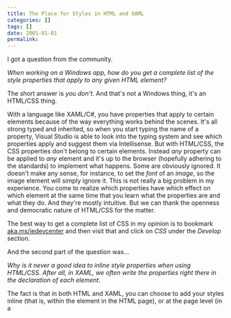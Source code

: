 ```yaml
---
title: The Place for Styles in HTML and XAML
categories: []
tags: []
date: 2001-01-01
permalink: 
---
```


I got a question from the community.

_When working on a Windows app, how do you get a complete list of the style properties that apply to any given HTML element?_

The short answer is _you don't_. And that's not a Windows thing, it's an HTML/CSS thing.

With a language like XAML/C#, you have properties that apply to certain elements because of the way everything works behind the scenes. It's all strong typed and inherited, so when you start typing the name of a property, Visual Studio is able to look into the typing system and see which properties apply and suggest them via Intellisense.  But with HTML/CSS, the CSS properties don't belong to certain elements. Instead _any_ property can be applied to _any_ element and it's up to the browser (hopefully adhering to the standards) to implement what happens. Some are obviously ignored. It doesn't make any sense, for instance, to set the _font_ of an _image_, so the image element will simply ignore it. This is not really a big problem in my experience. You come to realize which properties have which effect on which element at the same time that you learn what the properties are and what they do. And they're mostly intuitive. But we can thank the openness and democratic nature of HTML/CSS for the matter.

The best way to get a complete list of CSS in my opinion is to bookmark [aka.ms/iedevcenter](http://aka.ms/iedevcenter) and then visit that and click on _CSS_ under the _Develop_ section.

And the second part of the question was...

_Why is it never a good idea to inline style properties when using HTML/CSS. After all, in XAML, we often write the properties right there in the declaration of each element._

The fact is that in both HTML and XAML, you can choose to add your styles inline (that is, within the element in the HTML page), or at the page level (in a <style> tag in HTML or in a page resource in XAML), or elsewhere (in a separate style sheet). And in both languages, it's advisable to define your properties _as abstractly as possible._ Some people say "never use inline styles" (in fact, I wouldn't be surprised if you've heard me say that), but actually, inline styling may have it's place. It's just too easy to create bad architecture once you start inlining things, so you should start on the other side... with styles elsewhere. Then if there's a style that _truly_ only applies to a single page, it should be defined on that page. Then if there's a style that _truly_ needs to overwrite what the page has determined for it, then you can define it inline.

Hope that helps.